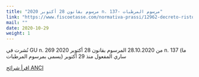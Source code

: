 ```yaml
---
title: "مرسوم بقانون 28 أكتوبر 2020 n. 137- مرسوم المرطبات"
link: "https://www.fiscoetasse.com/normativa-prassi/12962-decreto-ristori-il-testo-pubblicato-in-gazzetta-ufficiale.html"
mail: ""
date: 2020-10-29
weight: 1
---
```


نُشرت في GU n. 269 ​​من 28.10.2020 المرسوم بقانون 28 أكتوبر 2020 n. 137 (ما يسمى بمرسوم المرطبات) ساري المفعول منذ 29 أكتوبر

[اقرأ شرائح ANCI](http://www.anci.it/le-slides-elaborate-dallanci-sulle-principali-misure-di-sostegno-economico-previste-dal-dl-ristori/)

